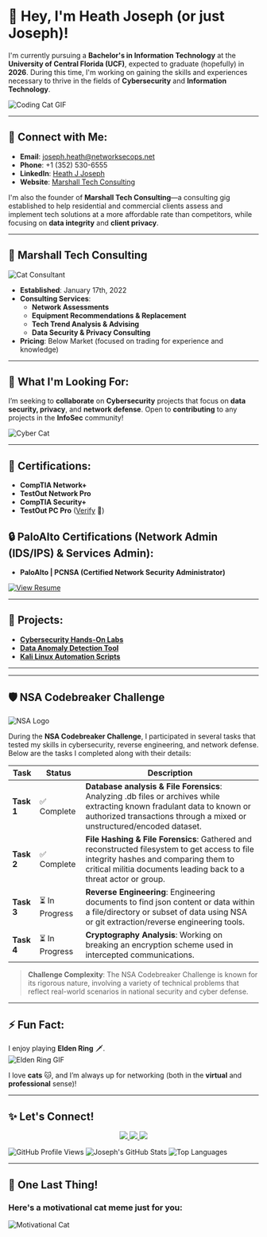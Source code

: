 # 👋 Hey, I'm Heath Joseph (or just **Joseph**)!  

I'm currently pursuing a **Bachelor's in Information Technology** at the **University of Central Florida (UCF)**, expected to graduate (hopefully) in **2026**. During this time, I'm working on gaining the skills and experiences necessary to thrive in the fields of **Cybersecurity** and **Information Technology**.

![Coding Cat GIF](https://media.giphy.com/media/JIX9t2j0ZTN9S/giphy.gif)

---

## 🔗 Connect with Me:
- **Email**: [joseph.heath@networksecops.net](mailto:joseph.heath@networksecops.net)
- **Phone**: +1 (352) 530-6555
- **LinkedIn**: [Heath J Joseph](https://www.linkedin.com/in/heath-j-joseph-86b439242)  
- **Website**: [Marshall Tech Consulting](https://josephswebsite5.godaddysites.com)  

I'm also the founder of **Marshall Tech Consulting**—a consulting gig established to help residential and commercial clients assess and implement tech solutions at a more affordable rate than competitors, while focusing on **data integrity** and **client privacy**.

---

## 🏢 **Marshall Tech Consulting**
![Cat Consultant](https://media.giphy.com/media/5i7umUqAOYYEw/giphy.gif)

- **Established**: January 17th, 2022  
- **Consulting Services**:  
  - **Network Assessments**  
  - **Equipment Recommendations & Replacement**  
  - **Tech Trend Analysis & Advising**  
  - **Data Security & Privacy Consulting**  
- **Pricing**: Below Market (focused on trading for experience and knowledge)

---

## 💞️ What I'm Looking For:
I’m seeking to **collaborate** on **Cybersecurity** projects that focus on **data security, privacy**, and **network defense**. Open to **contributing** to any projects in the **InfoSec** community!

![Cyber Cat](https://media.giphy.com/media/1BXa2alBjrCXC/giphy.gif)

---

## 📄 Certifications:
- **CompTIA Network+**
- **TestOut Network Pro**
- **CompTIA Security+**
- **TestOut PC Pro** ([Verify](https://certification.testout.com/verifycert/6-1C6-V5HA28) 🔗)

## 🔒 PaloAlto Certifications (Network Admin (IDS/IPS) & Services Admin):
- **PaloAlto | PCNSA (Certified Network Security Administrator)**

[![View Resume](https://img.shields.io/badge/View-My_Resume-informational?style=for-the-badge&logo=github)](https://github.com/baowulf-hunter20/baowulf-hunter20/blob/f02c960e3a2d154fb12d0ead2f848ca8d6010297/Joseph's%20Resume%20-%20May%202024-1.pdf)

---

## 🌟 Projects:
- [**Cybersecurity Hands-On Labs**](#)  
- [**Data Anomaly Detection Tool**](#)  
- [**Kali Linux Automation Scripts**](#)

---

___

## 🛡️ NSA Codebreaker Challenge

![NSA Logo](https://www.nsa.gov/portals/75/Images/Seal_of_the_U.S._National_Security_Agency_(1963-1966).png)

During the **NSA Codebreaker Challenge**, I participated in several tasks that tested my skills in cybersecurity, reverse engineering, and network defense. Below are the tasks I completed along with their details:

| **Task** | **Status** | **Description**                      |
|----------|------------|--------------------------------------|
| **Task 1** | ✅ Complete | **Database analysis & File Forensics**: Analyzing .db files or archives while extracting known fradulant data to known or authorized transactions through a mixed or unstructured/encoded dataset. |
| **Task 2** | ✅ Complete | **File Hashing & File Forensics**: Gathered and reconstructed filesystem to get access to file integrity hashes and comparing them to critical militia documents leading back to a threat actor or group. |
| **Task 3** | ⏳ In Progress | **Reverse Engineering**: Engineering documents to find json content or data within a file/directory or subset of data using NSA or git extraction/reverse engineering tools. |
| **Task 4** | ⏳ In Progress | **Cryptography Analysis**: Working on breaking an encryption scheme used in intercepted communications. |

> **Challenge Complexity**: The NSA Codebreaker Challenge is known for its rigorous nature, involving a variety of technical problems that reflect real-world scenarios in national security and cyber defense.

___

## ⚡ Fun Fact:
I enjoy playing **Elden Ring** 🗡️.  
![Elden Ring GIF](https://media3.giphy.com/media/v1.Y2lkPTc5MGI3NjExbGo4MmZoazFsaDdscmp1MDFqd2Z1MTV3dzkwdmF1dTcwdmk4ZXl6OCZlcD12MV9pbnRlcm5hbF9naWZfYnlfaWQmY3Q9Zw/Ed43pvu4QlLH0i2oAr/giphy.webp)

I love **cats** 🐱, and I’m always up for networking (both in the **virtual** and **professional** sense)!

---

## ✨ Let's Connect!
<p align="center">
  <a href="mailto:joseph.heath@networksecops.net">
    <img src="https://img.shields.io/badge/Email-0078D4?style=for-the-badge&logo=gmail&logoColor=white" />
  </a>
  <a href="https://www.linkedin.com/in/heath-j-joseph-86b439242/">
    <img src="https://img.shields.io/badge/LinkedIn-0A66C2?style=for-the-badge&logo=linkedin&logoColor=white" />
  </a>
  <a href="https://github.com/baowulf-hunter20">
    <img src="https://img.shields.io/badge/GitHub-181717?style=for-the-badge&logo=github&logoColor=white" />
  </a>
</p>

![GitHub Profile Views](https://komarev.com/ghpvc/?username=baowulf-hunter20&style=flat-square&color=brightgreen)
![Joseph's GitHub Stats](https://github-readme-stats.vercel.app/api?username=baowulf-hunter20&show_icons=true&theme=radical)
![Top Languages](https://github-readme-stats.vercel.app/api/top-langs/?username=baowulf-hunter20&layout=compact&theme=radical)

---

## 🐾 One Last Thing!
### Here's a motivational cat meme just for you:
![Motivational Cat](https://media.giphy.com/media/v6aOjy0Qo1fIA/giphy.gif)
